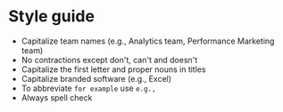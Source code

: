 # Style guide
* Capitalize team names (e.g., Analytics team, Performance Marketing team)
* No contractions except don't, can't and doesn't
* Capitalize the first letter and proper nouns in titles
* Capitalize branded software (e.g., Excel)
* To abbreviate `for example` use `e.g.,`
* Always spell check